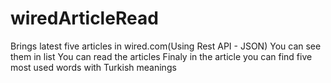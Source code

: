 # wiredArticleRead

Brings latest five articles in wired.com(Using Rest API - JSON)
You can see them in list
You can read the articles
Finaly in the article you can find five most used words with Turkish meanings
